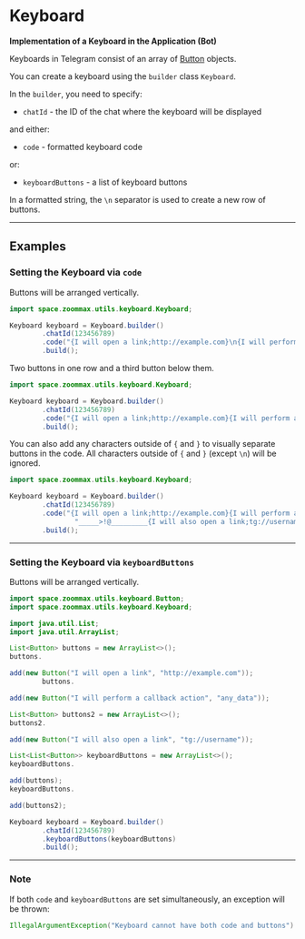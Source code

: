 # Keyboard
**Implementation of a Keyboard in the Application (Bot)**

Keyboards in Telegram consist of an array of [Button](button.md) objects.

You can create a keyboard using the `builder` class `Keyboard`.

In the `builder`, you need to specify:

- `chatId` - the ID of the chat where the keyboard will be displayed

and either:

- `code` - formatted keyboard code

or:

- `keyboardButtons` - a list of keyboard buttons

In a formatted string, the `\n` separator is used to create a new row of buttons.

---

## Examples

### Setting the Keyboard via `code`

Buttons will be arranged vertically.

```java
import space.zoommax.utils.keyboard.Keyboard;

Keyboard keyboard = Keyboard.builder()
        .chatId(123456789)
        .code("{I will open a link;http://example.com}\n{I will perform a callback action;any_data}")
        .build();
```

Two buttons in one row and a third button below them.

```java
import space.zoommax.utils.keyboard.Keyboard;

Keyboard keyboard = Keyboard.builder()
        .chatId(123456789)
        .code("{I will open a link;http://example.com}{I will perform a callback action;any_data}\n{I will also open a link;tg://username}")
        .build();
```

You can also add any characters outside of `{` and `}` to visually separate buttons in the code. All characters outside of `{` and `}` (except `\n`) will be ignored.

```java
import space.zoommax.utils.keyboard.Keyboard;

Keyboard keyboard = Keyboard.builder()
        .chatId(123456789)
        .code("{I will open a link;http://example.com}{I will perform a callback action;any_data}\n" +
                "_____>!@_________{I will also open a link;tg://username}______acfd_______")
        .build();
```

---

### Setting the Keyboard via `keyboardButtons`

Buttons will be arranged vertically.

```java
import space.zoommax.utils.keyboard.Button;
import space.zoommax.utils.keyboard.Keyboard;

import java.util.List;
import java.util.ArrayList;

List<Button> buttons = new ArrayList<>();
buttons.

add(new Button("I will open a link", "http://example.com"));
        buttons.

add(new Button("I will perform a callback action", "any_data"));

List<Button> buttons2 = new ArrayList<>();
buttons2.

add(new Button("I will also open a link", "tg://username"));

List<List<Button>> keyboardButtons = new ArrayList<>();
keyboardButtons.

add(buttons);
keyboardButtons.

add(buttons2);

Keyboard keyboard = Keyboard.builder()
        .chatId(123456789)
        .keyboardButtons(keyboardButtons)
        .build();
```

---

### Note

If both `code` and `keyboardButtons` are set simultaneously, an exception will be thrown:

```java
IllegalArgumentException("Keyboard cannot have both code and buttons")
```